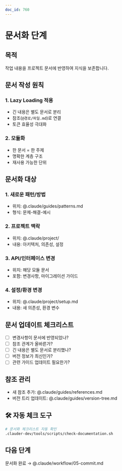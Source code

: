 ```yaml
---
doc_id: 760
---
```


# 문서화 단계

## 목적
작업 내용을 프로젝트 문서에 반영하여 지식을 보존합니다.

## 문서 작성 원칙

### 1. Lazy Loading 적용
- 긴 내용은 별도 문서로 분리
- 참조(`@경로/파일.md`)로 연결
- 토큰 효율성 극대화

### 2. 모듈화
- 한 문서 = 한 주제
- 명확한 계층 구조
- 재사용 가능한 단위

## 문서화 대상

### 1. 새로운 패턴/방법
- 위치: @.claude/guides/patterns.md
- 형식: 문제-해결-예시

### 2. 프로젝트 맥락
- 위치: @.claude/project/
- 내용: 아키텍처, 의존성, 설정

### 3. API/인터페이스 변경
- 위치: 해당 모듈 문서
- 포함: 변경사항, 마이그레이션 가이드

### 4. 설정/환경 변경
- 위치: @.claude/project/setup.md
- 내용: 새 의존성, 환경 변수

## 문서 업데이트 체크리스트
- [ ] 변경사항이 문서에 반영되었나?
- [ ] 참조 관계가 올바른가?
- [ ] 긴 내용은 별도 문서로 분리했나?
- [ ] 버전 정보가 최신인가?
- [ ] 관련 가이드 업데이트 필요한가?

## 참조 관리
- 새 참조 추가: @.claude/guides/references.md
- 버전 트리 업데이트: @.claude/guides/version-tree.md

## 🛠️ 자동 체크 도구
```bash
# 문서화 체크리스트 자동 확인
.clauder-dev/tools/scripts/check-documentation.sh
```

## 다음 단계
문서화 완료 → @.claude/workflow/05-commit.md